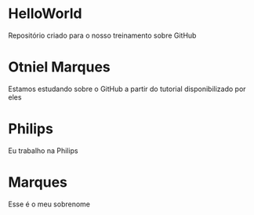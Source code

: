 # HelloWorld
Repositório criado para o nosso treinamento sobre GitHub
# Otniel Marques
Estamos estudando sobre o GitHub a partir do tutorial disponibilizado por eles
# Philips
Eu trabalho na Philips
# Marques
Esse é o meu sobrenome
